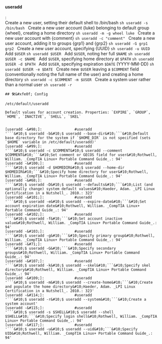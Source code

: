 #### useradd
:   
    Create a new user, setting their default shell to /bin/bash
    ```sh
    useradd -s /bin/bash
    ```
    Create a new user account {luke} belonging to default group {wheel}, creating a home directory
    ```sh
    useradd -m -g wheel luke
    ```
    Create a new user account with {comment}
    ```sh
    useradd -c "comment"
    ```
    Create a new user account, adding it to groups {grp1} and {grp2}
    ```sh
    useradd -G grp1 grp2
    ```
    Create a new user account, specifying {UUID}
    ```sh
    useradd -u UUID
    ```
    Add `$USER`
    ```sh
    useradd $USER
    ```
    Add `$USER`, noting her full `$NAME`
    ```sh
    useradd $USER -c $NAME
    ```
    Add `$USER`, specifying home directory at `$PATH`
    ```sh
    useradd $USER -d $PATH
    ```
    Add `$USER`, specifying expiration `$DATE` (YYYY-MM-DD)
    ```sh
    useradd $USER -e $DATE
    ```
    Create new `$USER` leaving a `$COMMENT` field (conventionally noting the full name of the user) and creating a home directory
    ```sh
    useradd -c $COMMENT -m $USER
    ```
    Create a system user rather than a normal user
    ```sh
    useradd -r
    ```

    ## 🛠&#xfe0f; Config

    /etc/default/useradd

    Default values for account creation. Properties: `EXPIRE`, `GROUP`, `HOME`, `INACTIVE`, `SHELL`, `SKEL`


    [useradd -&#98;]:               #useradd                       '```&#10;$ useradd -b&#10;$ useradd --base-dir&#10;```&#10;Default base directory for the system if `$HOME_DIR` is not specified (sets `$HOME` variable in /etc/default/useradd)'
    [useradd -&#99;]:               #useradd                       '```&#10;$ useradd -c $COMMENT&#10;$ useradd --comment $COMMENT&#10;```&#10;Set comment or GECOS field for user&#10;Rothwell, William. _CompTIA Linux+ Portable Command Guide_.: 94'
    [useradd -&#100;]:              #useradd                       '```&#10;$ useradd -d $HOMEDIR&#10;$ useradd --home-dir $HOMEDIR&#10;```&#10;Specify home directory for user&#10;Rothwell, William. _CompTIA Linux+ Portable Command Guide_.: 94'
    [useradd -&#68;]:               #useradd                       '```&#10;$ useradd -D&#10;$ useradd --defaults&#10;```&#10;List (and optionally change) system default values&#10;Haeder, Adam. _LPI Linux Certification in a Nutshell_. 2010.: 323'
    [useradd -&#101;]:              #useradd                       '```&#10;$ useradd -e&#10;$ useradd --expire-date&#10;```&#10;Set account expiration date&#10;Rothwell, William. _CompTIA Linux+ Portable Command Guide_.: 94'
    [useradd -&#102;]:              #useradd                       '```&#10;$ useradd -f&#10;```&#10;Set account inactive value&#10;Rothwell, William. _CompTIA Linux+ Portable Command Guide_.: 94'
    [useradd -&#103;]:              #useradd                       '```&#10;$ useradd -g&#10;```&#10;Specify primary group&#10;Rothwell, William. _CompTIA Linux+ Portable Command Guide_.: 94'
    [useradd -&#71;]:               #useradd                       '```&#10;$ useradd -G&#10;```&#10;Specify secondary groups&#10;Rothwell, William. _CompTIA Linux+ Portable Command Guide_.: 94'
    [useradd -&#107;]:              #useradd                       '```&#10;$ useradd -k&#10;$ useradd --skel&#10;```&#10;Specify skel directory&#10;Rothwell, William. _CompTIA Linux+ Portable Command Guide_.: 94'
    [useradd -&#109;]:              #useradd                       '```&#10;$ useradd -m&#10;$ useradd --create-home&#10;```&#10;Create and populate the home directory&#10;Haeder, Adam. _LPI Linux Certification in a Nutshell_. 2010.: 323'
    [useradd -&#114;]:              #useradd                       '```&#10;$ useradd -r&#10;$ useradd --system&#10;```&#10;Create a system account'
    [useradd -&#115;]:              #useradd                       '```&#10;$ useradd -s $SHELL&#10;$ useradd --shell $SHELL&#10;```&#10;Specify login shell&#10;Rothwell, William. _CompTIA Linux+ Portable Command Guide_.: 94'
    [useradd -&#117;]:              #useradd                       '```&#10;$ useradd -u&#10;$ useradd --uid&#10;```&#10;Specify UID&#10;Rothwell, William. _CompTIA Linux+ Portable Command Guide_.: 94'
